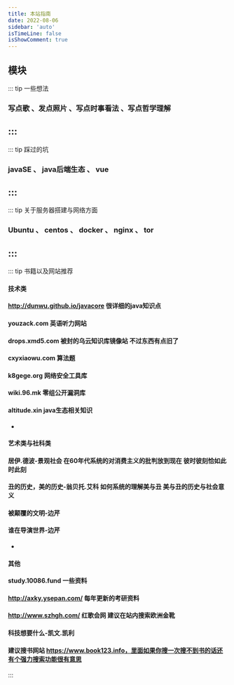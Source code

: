 ```yaml
---
title: 本站指南
date: 2022-08-06 
sidebar: 'auto'
isTimeLine: false
isShowComment: true
---
```


## 模块

::: tip 一些想法
### 写点歌 、发点照片 、写点时事看法 、写点哲学理解
:::
-
::: tip 踩过的坑
### javaSE 、 java后端生态 、 vue
:::
-
::: tip 关于服务器搭建与网络方面
### Ubuntu 、 centos 、 docker 、 nginx 、 tor
:::
-
::: tip 书籍以及网站推荐
#### 技术类
#### http://dunwu.github.io/javacore 很详细的java知识点
#### youzack.com 英语听力网站
#### drops.xmd5.com 被封的乌云知识库镜像站 不过东西有点旧了
#### cxyxiaowu.com 算法题
#### k8gege.org 网络安全工具库
#### wiki.96.mk 零组公开漏洞库
#### altitude.xin java生态相关知识

-
#### 艺术类与社科类
#### 居伊.德波-景观社会 在60年代系统的对消费主义的批判放到现在 彼时彼刻恰如此时此刻
#### 丑的历史，美的历史-翁贝托.艾科 如何系统的理解美与丑 美与丑的历史与社会意义
#### 被颠覆的文明-边芹
#### 谁在导演世界-边芹

-
#### 其他
#### study.10086.fund 一些资料
#### http://axky.ysepan.com/ 每年更新的考研资料
#### http://www.szhgh.com/ 红歌会网 建议在站内搜索欧洲金靴
#### 科技想要什么-凯文.凯利

#### 建议搜书网站 https://www.book123.info，里面如果你搜一次搜不到书的话还有个强力搜索功能很有意思
:::


